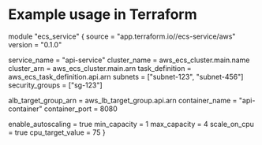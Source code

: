 # Example usage in Terraform

module "ecs_service" {
  source  = "app.terraform.io/<ORG>/ecs-service/aws"
  version = "0.1.0"

  service_name     = "api-service"
  cluster_name     = aws_ecs_cluster.main.name
  cluster_arn      = aws_ecs_cluster.main.arn
  task_definition  = aws_ecs_task_definition.api.arn
  subnets          = ["subnet-123", "subnet-456"]
  security_groups  = ["sg-123"]

  alb_target_group_arn = aws_lb_target_group.api.arn
  container_name       = "api-container"
  container_port       = 8080

  enable_autoscaling   = true
  min_capacity         = 1
  max_capacity         = 4
  scale_on_cpu         = true
  cpu_target_value     = 75
}
